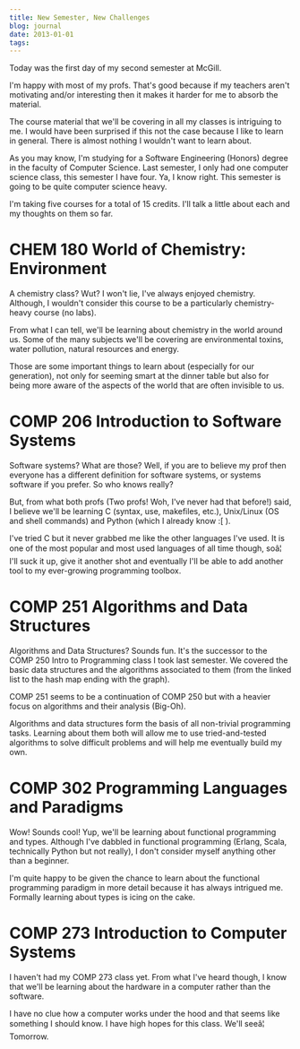 ```yaml
---
title: New Semester, New Challenges
blog: journal
date: 2013-01-01
tags:
---
```

Today was the first day of my second semester at McGill.

I'm happy with most of my profs. That's good because if my teachers aren't motivating and/or interesting then it makes it harder for me to absorb the material.

The course material that we'll be covering in all my classes is intriguing to me. I would have been surprised if this not the case because I like to learn in general. There is almost nothing I wouldn't want to learn about.

As you may know, I'm studying for a Software Engineering (Honors) degree in the faculty of Computer Science. Last semester, I only had one computer science class, this semester I have four. Ya, I know right. This semester is going to be quite computer science heavy.

I'm taking five courses for a total of 15 credits. I'll talk a little about each and my thoughts on them so far.

# CHEM 180 World of Chemistry: Environment

A chemistry class? Wut? I won't lie, I've always enjoyed chemistry. Although, I wouldn't consider this course to be a particularly chemistry-heavy course (no labs).

From what I can tell, we'll be learning about chemistry in the world around us. Some of the many subjects we'll be covering are environmental toxins, water pollution, natural resources and energy.

Those are some important things to learn about (especially for our generation), not only for seeming smart at the dinner table but also for being more aware of the aspects of the world that are often invisible to us.

# COMP 206 Introduction to Software Systems

Software systems? What are those? Well, if you are to believe my prof then everyone has a different definition for software systems, or systems software if you prefer. So who knows really?

But, from what both profs (Two profs! Woh, I've never had that before!) said, I believe we'll be learning C (syntax, use, makefiles, etc.), Unix/Linux (OS and shell commands) and Python (which I already know :[ ).

I've tried C but it never grabbed me like the other languages I've used. It is one of the most popular and most used languages of all time though, soâ¦ I'll suck it up, give it another shot and eventually I'll be able to add another tool to my ever-growing programming toolbox.

# COMP 251 Algorithms and Data Structures

Algorithms and Data Structures? Sounds fun. It's the successor to the COMP 250 Intro to Programming class I took last semester. We covered the basic data structures and the algorithms associated to them (from the linked list to the hash map ending with the graph).

COMP 251 seems to be a continuation of COMP 250 but with a heavier focus on algorithms and their analysis (Big-Oh).

Algorithms and data structures form the basis of all non-trivial programming tasks. Learning about them both will allow me to use tried-and-tested algorithms to solve difficult problems and will help me eventually build my own.

# COMP 302 Programming Languages and Paradigms

Wow! Sounds cool! Yup, we'll be learning about functional programming and types. Although I've dabbled in functional programming (Erlang, Scala, technically Python but not really), I don't consider myself anything other than a beginner.

I'm quite happy to be given the chance to learn about the functional programming paradigm in more detail because it has always intrigued me. Formally learning about types is icing on the cake.

# COMP 273 Introduction to Computer Systems

I haven't had my COMP 273 class yet. From what I've heard though, I know that we'll be learning about the hardware in a computer rather than the software.

I have no clue how a computer works under the hood and that seems like something I should know. I have high hopes for this class. We'll seeâ¦ Tomorrow.
